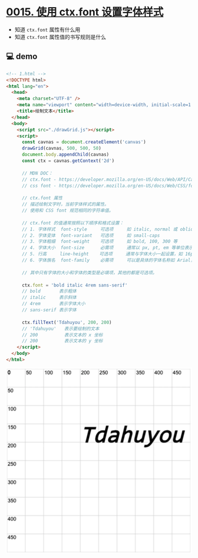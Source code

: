 # [0015. 使用 ctx.font 设置字体样式](https://github.com/Tdahuyou/canvas/tree/main/0015.%20%E4%BD%BF%E7%94%A8%20ctx.font%20%E8%AE%BE%E7%BD%AE%E5%AD%97%E4%BD%93%E6%A0%B7%E5%BC%8F)

- 知道 `ctx.font` 属性有什么用
- 知道 `ctx.font` 属性值的书写规则是什么

## 💻 demo

```html
<!-- 1.html -->
<!DOCTYPE html>
<html lang="en">
  <head>
    <meta charset="UTF-8" />
    <meta name="viewport" content="width=device-width, initial-scale=1.0" />
    <title>绘制文本</title>
  </head>
  <body>
    <script src="./drawGrid.js"></script>
    <script>
      const cavnas = document.createElement('canvas')
      drawGrid(cavnas, 500, 500, 50)
      document.body.appendChild(cavnas)
      const ctx = cavnas.getContext('2d')

      // MDN DOC：
      // ctx.font - https://developer.mozilla.org/en-US/docs/Web/API/CanvasRenderingContext2D/font
      // css font - https://developer.mozilla.org/en-US/docs/Web/CSS/font

      // ctx.font 属性
      // 描述绘制文字时，当前字体样式的属性。
      // 使用和 CSS font 规范相同的字符串值。

      // ctx.font 的值通常按照以下顺序和格式设置：
      // 1. 字体样式  font-style     可选项     如 italic, normal 或 oblique
      // 2. 字体变体  font-variant   可选项     如 small-caps
      // 3. 字体粗细  font-weight    可选项     如 bold, 100, 300 等
      // 4. 字体大小  font-size      必需项     通常以 px, pt, em 等单位表示
      // 5. 行高     line-height    可选项     通常与字体大小一起设置，如 16px/1.5
      // 6. 字体族名  font-family    必需项     可以是具体的字体名称如 Arial，或通用字体族如 serif, sans-serif

      // 其中只有字体的大小和字体的类型是必填项，其他的都是可选项。

      ctx.font = 'bold italic 4rem sans-serif'
      // bold       表示粗体
      // italic     表示斜体
      // 4rem       表示字体大小
      // sans-serif 表示字体

      ctx.fillText('Tdahuyou', 200, 200)
      // 'Tdahuyou'   表示要绘制的文本
      // 200          表示文本的 x 坐标
      // 200          表示文本的 y 坐标
    </script>
  </body>
</html>
```

![](md-imgs/2024-10-03-23-18-51.png)